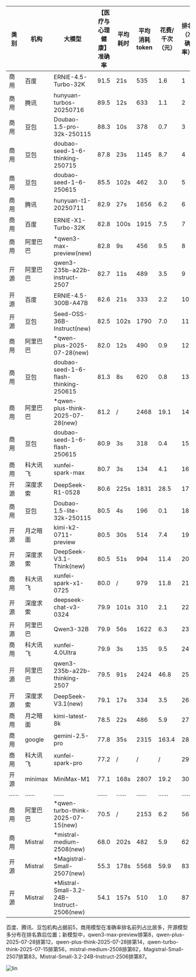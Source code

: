 
|类别|机构|大模型|【医疗与心理健康】准确率|平均耗时|平均消耗token|花费/千次（元）|排名（准确率）|
|---|---|-----|-------------------|-------|-----------|-----------|-----------|
|商用|百度|ERNIE-4.5-Turbo-32K|91.5|21s|535|1.6|1|
|商用|腾讯|hunyuan-turbos-20250716|89.5|12s|633|1.1|2|
|商用|豆包|Doubao-1.5-pro-32k-250115|88.3|10s|378|0.7|3|
|商用|豆包|doubao-seed-1-6-thinking-250715|87.8|23s|1145|8.7|4|
|商用|豆包|doubao-seed-1-6-250615|85.5|102s|462|3.0|5|
|商用|腾讯|hunyuan-t1-20250711|82.9|27s|1656|6.2|6|
|商用|百度|ERNIE-X1-Turbo-32K|82.8|100s|1915|7.5|7|
|商用|阿里巴巴|*qwen3-max-preview(new)|82.8|9s|456|9.5|8|
|开源|阿里巴巴|qwen3-235b-a22b-instruct-2507|82.7|11s|489|3.5|9|
|开源|百度|ERNIE-4.5-300B-A47B|82.6|21s|333|2.2|10|
|开源|豆包|Seed-OSS-36B-Instruct(new)|82.5|102s|1790|7.0|11|
|商用|阿里巴巴|*qwen-plus-2025-07-28(new)|82.0|12s|490|0.9|12|
|商用|豆包|doubao-seed-1-6-flash-thinking-250615|81.3|8s|620|0.8|13|
|商用|阿里巴巴|*qwen-plus-think-2025-07-28(new)|81.2|/|2468|19.1|14|
|商用|豆包|doubao-seed-1-6-flash-250615|80.9|3s|318|0.4|15|
|商用|科大讯飞|xunfei-spark-max|80.7|3s|134|4.1|16|
|开源|深度求索|DeepSeek-R1-0528|80.6|225s|1831|28.5|17|
|商用|豆包|Doubao-1.5-lite-32k-250115|80.5|4s|196|0.1|18|
|开源|月之暗面|kimi-k2-0711-preview|80.5|30s|514|7.4|19|
|开源|深度求索|DeepSeek-V3.1-Think(new)|80.5|51s|994|11.4|20|
|商用|科大讯飞|xunfei-spark-x1-0725|80.0|/|979|11.8|21|
|开源|深度求索|deepseek-chat-v3-0324|79.9|101s|310|2.1|22|
|开源|阿里巴巴|Qwen3-32B|79.9|56s|1622|6.3|23|
|商用|科大讯飞|xunfei-4.0Ultra|79.9|3s|135|9.5|24|
|开源|阿里巴巴|qwen3-235b-a22b-thinking-2507|79.5|91s|2424|46.8|25|
|开源|深度求索|DeepSeek-V3.1(new)|79.1|17s|334|3.5|26|
|商用|月之暗面|kimi-latest-8k|78.5|22s|486|5.9|27|
|商用|google|gemini-2.5-pro|77.8|35s|2315|163.4|28|
|商用|科大讯飞|xunfei-spark-pro|77.2|/|/|/|29|
|开源|minimax|MiniMax-M1|77.1|168s|2807|19.2|30|
|……|……|……|……|……|……|……|……|
|商用|阿里巴巴|*qwen-turbo-think-2025-07-15(new)|70.5|/|2153|6.2|56|
|商用|Mistral|*mistral-medium-2508(new)|68.0|202s|482|5.9|62|
|开源|Mistral|*Magistral-Small-2507(new)|55.3|178s|5568|59.9|83|
|开源|Mistral|*Mistral-Small-3.2-24B-Instruct-2506(new)|54.1|157s|510|1.0|87|<br><br>


百度、腾讯、豆包机构占据前5，商用模型在准确率排名前列占比居多，开源模型多分布在排名靠后位置；新模型中，qwen3-max-preview排第8，qwen-plus-2025-07-28排第12，qwen-plus-think-2025-07-28排第14，qwen-turbo-think-2025-07-15排第56，mistral-medium-2508排第62，Magistral-Small-2507排第83，Mistral-Small-3.2-24B-Instruct-2506排第87。

![lin](../pic/医疗与心理健康.png)